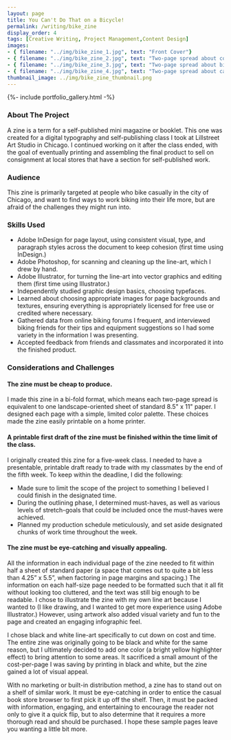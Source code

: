 ```yaml
---
layout: page
title: You Can't Do That on a Bicycle!
permalink: /writing/bike_zine
display_order: 4
tags: [Creative Writing, Project Management,Content Design]
images:
- { filename: "../img/bike_zine_1.jpg", text: "Front Cover"}
- { filename: "../img/bike_zine_2.jpg", text: "Two-page spread about cold-weather biking"}
- { filename: "../img/bike_zine_3.jpg", text: "Two-page spread about biking in the rain or snow"}
- { filename: "../img/bike_zine_4.jpg", text: "Two-page spread about carrying cargo"}
thumbnail_image: ../img/bike_zine_thumbnail.png
---
```


{%- include portfolio_gallery.html -%}

### About The Project
A zine is a term for a self-published mini magazine or booklet. This one was created for a digital typography and self-publishing class I took at Lillstreet Art Studio in Chicago. I continued working on it after the class ended, with the goal of eventually printing and assembling the final product to sell on consignment at local stores that have a section for self-published work.

### Audience
This zine is primarily targeted at people who bike casually in the city of Chicago, and want to find ways to work biking into their life more, but are afraid of the challenges they might run into.

### Skills Used
* Adobe InDesign for page layout, using consistent visual, type, and paragraph styles across the document to keep cohesion (first time using InDesign.)
* Adobe Photoshop, for scanning and cleaning up the line-art, which I drew by hand.
* Adobe Illustrator, for turning the line-art into vector graphics and editing them (first time using Illustrator.)
* Independently studied graphic design basics, choosing typefaces.
* Learned about choosing appropriate images for page backgrounds and textures, ensuring everything is appropriately licensed for free use or credited where necessary.
* Gathered data from online biking forums I frequent, and interviewed biking friends for their tips and equipment suggestions so I had some variety in the information I was presenting.
* Accepted feedback from friends and classmates and incorporated it into the finished product.

### Considerations and Challenges

#### The zine must be cheap to produce.
I made this zine in a bi-fold format, which means each two-page spread is equivalent to one landscape-oriented sheet of standard 8.5" x 11" paper. I designed each page with a simple, limited color palette. These choices made the zine easily printable on a home printer.

#### A printable first draft of the zine must be finished within the time limit of the class.
I originally created this zine for a five-week class. I needed to have a presentable, printable draft ready to trade with my classmates by the end of the fifth week. To keep within the deadline, I did the following:
* Made sure to limit the scope of the project to something I believed I could finish in the designated time.
* During the outlining phase, I determined must-haves, as well as various levels of stretch-goals that could be included once the must-haves were achieved. 
* Planned my production schedule meticulously, and set aside designated chunks of work time throughout the week.

#### The zine must be eye-catching and visually appealing.
All the information in each individual page of the zine needed to fit within half a sheet of standard paper (a space that comes out to quite a bit less than 4.25” x 5.5”, when factoring in page margins and spacing.) The information on each half-size page needed to be formatted such that it all fit without looking too cluttered, and the text was still big enough to be readable. I chose to illustrate the zine with my own line art because I wanted to (I like drawing, and I wanted to get more experience using Adobe Illustrator.) However, using artwork also added visual variety and fun to the page and created an engaging infographic feel.

I chose black and white line-art specifically to cut down on cost and time. The entire zine was originally going to be black and white for the same reason, but I ultimately decided to add one color (a bright yellow highlighter effect) to bring attention to some areas. It sacrificed a small amount of the cost-per-page I was saving by printing in black and white, but the zine gained a lot of visual appeal.

With no marketing or built-in distribution method, a zine has to stand out on a shelf of similar work. It must be eye-catching in order to entice the casual book store browser to first pick it up off the shelf. Then, it must be packed with information, engaging, and entertaining to encourage the reader not only to give it a quick flip, but to also determine that it requires a more thorough read and should be purchased. I hope these sample pages leave you wanting a little bit more.